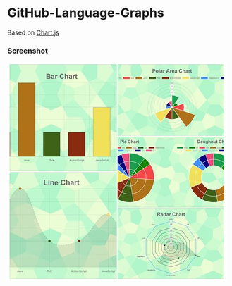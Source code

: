 # GitHub-Language-Graphs

Based on [Chart.js](https://github.com/chartjs/Chart.js)

### Screenshot

![Graphs](Screenshot/screenshot.png)

